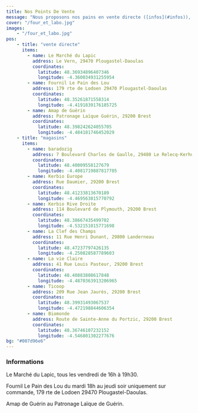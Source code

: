 ```yaml
---
title: Nos Points De Vente
message: "Nous proposons nos pains en vente directe ([infos](#infos)), mais aussi chez nos partenaires (ci-dessous)."
cover: "/four_et_labo.jpg"
images: 
    - "/four_et_labo.jpg"
pos:
    - title: "vente directe"
      items:  
        - name: Le Marché du Lapic
          address: Le Vern, 29470 Plougastel-Daoulas
          coordinates:
            latitude: 48.36934896407346
            longitude: -4.360034931255954
        - name: Fournil Le Pain des Lou
          address: 179 rte de Lodoen 29470 Plougastel-Daoulas
          coordinates:
            latitude: 48.35261871558314
            longitude: -4.4191839176185725 
        - name: Amap de Guérin
          address: Patronage Laïque Guérin, 29200 Brest
          coordinates:
            latitude: 48.398242624055705
            longitude: -4.484181746452029  
    - title: "magasins"
      items:
        - name: baradozig
          address: 7 Boulevard Charles de Gaulle, 29480 Le Relecq-Kerhuon
          coordinates:
            latitude: 48.40009558127679
            longitude: -4.4081719887817705 
        - name: Kerbio Europe
          address: Rue Daumier, 29200 Brest
          coordinates:
            latitude: 48.41233813670189
            longitude: -4.469563815770792 
        - name: Kerbio Rive Droite
          address: 114 Boulevard de Plymouth, 29200 Brest
          coordinates:
            latitude: 48.38667435499702
            longitude: -4.532151015771698
        - name: La Clef des Champs 
          address: 11 Rue Henri Dunant, 29800 Landerneau
          coordinates:
            latitude: 48.47237797426135
            longitude: -4.250828587789603 
        - name: La vie Claire
          address: 41 Rue Louis Pasteur, 29200 Brest
          coordinates:
            latitude: 48.40883808617848
            longitude: -4.4870363913206965
        - name: Ticoop
          address: 209 Rue Jean Jaurès, 29200 Brest
          coordinates:
            latitude: 48.39931493067537
            longitude: -4.472198844606354
        - name: Biomonde
          address: Route de Sainte-Anne du Portzic, 29200 Brest
          coordinates:
            latitude: 48.36746107232152
            longitude: -4.546801302277676
bg: "#007d96e6"
---
```


### Informations 

Le Marché du Lapic, tous les vendredi de 16h à 19h30.

Fournil Le Pain des Lou du mardi 18h au jeudi soir uniquement sur commande, 179 rte de Lodoen 29470 Plougastel-Daoulas.

Amap de Guérin au Patronage Laïque de Guérin.

